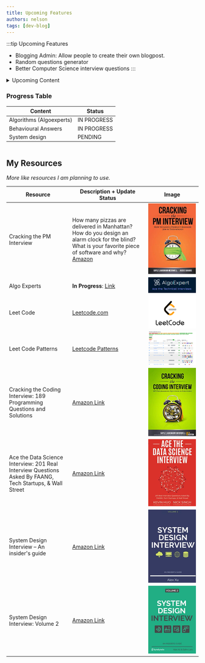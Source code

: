 ```yaml
---
title: Upcoming Features
authors: nelson
tags: [dev-blog]
---
```



:::tip Upcoming Features
- Blogging Admin: Allow people to create their own blogpost.
- Random questions generator
- Better Computer Science interview questions
:::

<details>
<summary>
Upcoming Content

### Progress Table

| Content                  | Status      |
| ------------------------ | ----------- |
| Algorithms (Algoexperts) | IN PROGRESS |
| Behavioural Answers      | IN PROGRESS |
| System design            | PENDING     |

</summary>


*This is limited to this bloggers area of experitize and or interests, if you
want some specific upcoming content you can email to wangnelson2@gmail.com or
posting your own once the blogging admin feature is realeased*

- **WIP** Algorithms Interview Questions
- **WIP** Behavioural Interview Questions

Waitlist:
- System Design Interview Questions
- Data Science Interview Questions
- Cyber Security Interview Questions
- Marketing Interview Questions
- Business Case Interview Questions
- Product Management Interview Questions
- Consultancy Interview Questions
- Mechanical Engineering



</details>


## My Resources
*More like resources I am planning to use.*

| Resource                                                                                                  | Description + Update Status                                                                                                                                                                                                                                                                                                                                                                                                                                                            | Image                                      |
| --------------------------------------------------------------------------------------------------------- | -------------------------------------------------------------------------------------------------------------------------------------------------------------------------------------------------------------------------------------------------------------------------------------------------------------------------------------------------------------------------------------------------------------------------------------------------------------------------------------- | ------------------------------------------ |
| Cracking the PM Interview                                                                                 | How many pizzas are delivered in Manhattan? How do you design an alarm clock for the blind? What is your favorite piece of software and why? [Amazon](https://www.amazon.com/Cracking-PM-Interview-Product-Technology/dp/0984782818/ref=sr_1_1?crid=2BU8VAI93VCFS&keywords=Cracking+the+job+interview&qid=1651515105&sprefix=cracking+the+job+interview%2Caps%2C53&sr=8-1)                                                                                                             | ![](../static/img/2022-05-02-14-12-29.png) |
| Algo Experts                                                                                              | **In Progress**:  [Link](https://www.algoexpert.io/)                                                                                                                                                                                                                                                                                                                                                                                                                                   | ![](../static/img/2022-05-02-14-14-00.png) |
| Leet Code                                                                                                 | [Leetcode.com](https://leetcode.com/)                                                                                                                                                                                                                                                                                                                                                                                                                                                  | ![](../static/img/2022-05-02-14-14-52.png) |
| Leet Code Patterns                                                                                        | [Leetcode Patterns](https://seanprashad.com/leetcode-patterns/)                                                                                                                                                                                                                                                                                                                                                                                                                        | ![](../static/img/2022-05-02-14-15-45.png) |
| Cracking the Coding Interview: 189 Programming Questions and Solutions                                    | [Amazon Link](https://www.amazon.com/Cracking-Coding-Interview-Programming-Questions/dp/0984782850/ref=sr_1_1?crid=1YWVXFLOEL07L&keywords=Cracking+the+coding+interview&qid=1651515369&sprefix=cracking+the+coding+interview%2Caps%2C43&sr=8-1)                                                                                                                                                                                                                                        | ![](../static/img/2022-05-02-14-17-08.png) |
| Ace the Data Science Interview: 201 Real Interview Questions Asked By FAANG, Tech Startups, & Wall Street | [Amazon Link](https://www.amazon.com/Ace-Data-Science-Interview-Questions/dp/0578973839/ref=sr_1_2_sspa?crid=1YWVXFLOEL07L&keywords=Cracking+the+coding+interview&qid=1651515369&sprefix=cracking+the+coding+interview%2Caps%2C43&sr=8-2-spons&psc=1&spLa=ZW5jcnlwdGVkUXVhbGlmaWVyPUEyNFlWNkEwSDFWNUczJmVuY3J5cHRlZElkPUEwMzUzNTU4OVNXVFZHMDhPVlNOJmVuY3J5cHRlZEFkSWQ9QTAyNTQzMTQyOTNEQzdDREtIWk5CJndpZGdldE5hbWU9c3BfYXRmJmFjdGlvbj1jbGlja1JlZGlyZWN0JmRvTm90TG9nQ2xpY2s9dHJ1ZQ==)    | ![](../static/img/2022-05-02-14-18-28.png) |
| System Design Interview – An insider's guide                                                              | [Amazon Link](https://www.amazon.com/System-Design-Interview-insiders-Second/dp/B08CMF2CQF/ref=sr_1_3_sspa?crid=1YWVXFLOEL07L&keywords=Cracking+the+coding+interview&qid=1651515369&sprefix=cracking+the+coding+interview%2Caps%2C43&sr=8-3-spons&psc=1&spLa=ZW5jcnlwdGVkUXVhbGlmaWVyPUEyNFlWNkEwSDFWNUczJmVuY3J5cHRlZElkPUEwMzUzNTU4OVNXVFZHMDhPVlNOJmVuY3J5cHRlZEFkSWQ9QTA5NTg1NDczRENRR0FKQUlYWkZMJndpZGdldE5hbWU9c3BfYXRmJmFjdGlvbj1jbGlja1JlZGlyZWN0JmRvTm90TG9nQ2xpY2s9dHJ1ZQ==) | ![](../static/img/2022-05-02-14-19-55.png) |
| System Design Interview: Volume 2                                                                         | [Amazon Link](https://www.amazon.com/System-Design-Interview-Insiders-Guide/dp/1736049119/ref=pd_bxgy_img_sccl_1/140-1086408-0502069?pd_rd_w=7fTJ3&pf_rd_p=6b3eefea-7b16-43e9-bc45-2e332cbf99da&pf_rd_r=2YBAADHG908RR3BM4ME8&pd_rd_r=6f095d65-4414-4f03-a3af-a50596072e77&pd_rd_wg=ypKMv&pd_rd_i=1736049119&psc=1)                                                                                                                                                                     | ![](../static/img/2022-05-02-14-20-28.png) |
